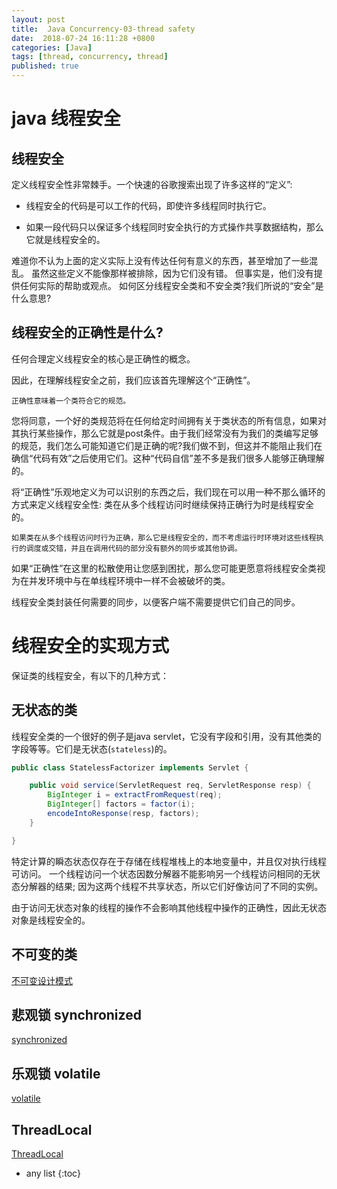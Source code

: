 ```yaml
---
layout: post
title:  Java Concurrency-03-thread safety
date:  2018-07-24 16:11:28 +0800
categories: [Java]
tags: [thread, concurrency, thread]
published: true
---
```


# java 线程安全

## 线程安全

定义线程安全性非常棘手。一个快速的谷歌搜索出现了许多这样的“定义”:

- 线程安全的代码是可以工作的代码，即使许多线程同时执行它。

- 如果一段代码只以保证多个线程同时安全执行的方式操作共享数据结构，那么它就是线程安全的。

难道你不认为上面的定义实际上没有传达任何有意义的东西，甚至增加了一些混乱。
虽然这些定义不能像那样被排除，因为它们没有错。
但事实是，他们没有提供任何实际的帮助或观点。
如何区分线程安全类和不安全类?我们所说的“安全”是什么意思?

## 线程安全的正确性是什么?

任何合理定义线程安全的核心是正确性的概念。

因此，在理解线程安全之前，我们应该首先理解这个“正确性”。

```
正确性意味着一个类符合它的规范。
```

您将同意，一个好的类规范将在任何给定时间拥有关于类状态的所有信息，如果对其执行某些操作，那么它就是post条件。由于我们经常没有为我们的类编写足够的规范，我们怎么可能知道它们是正确的呢?我们做不到，但这并不能阻止我们在确信“代码有效”之后使用它们。这种“代码自信”差不多是我们很多人能够正确理解的。

将“正确性”乐观地定义为可以识别的东西之后，我们现在可以用一种不那么循环的方式来定义线程安全性:
类在从多个线程访问时继续保持正确行为时是线程安全的。

```
如果类在从多个线程访问时行为正确，那么它是线程安全的，而不考虑运行时环境对这些线程执行的调度或交错，并且在调用代码的部分没有额外的同步或其他协调。
```

如果“正确性”在这里的松散使用让您感到困扰，那么您可能更愿意将线程安全类视为在并发环境中与在单线程环境中一样不会被破坏的类。

线程安全类封装任何需要的同步，以便客户端不需要提供它们自己的同步。


# 线程安全的实现方式

保证类的线程安全，有以下的几种方式：

## 无状态的类

线程安全类的一个很好的例子是java servlet，它没有字段和引用，没有其他类的字段等等。它们是无状态(`stateless`)的。

```java
public class StatelessFactorizer implements Servlet {

    public void service(ServletRequest req, ServletResponse resp) {
        BigInteger i = extractFromRequest(req);
        BigInteger[] factors = factor(i);
        encodeIntoResponse(resp, factors);
    }

}
```

特定计算的瞬态状态仅存在于存储在线程堆栈上的本地变量中，并且仅对执行线程可访问。
一个线程访问一个状态因数分解器不能影响另一个线程访问相同的无状态分解器的结果;
因为这两个线程不共享状态，所以它们好像访问了不同的实例。

由于访问无状态对象的线程的操作不会影响其他线程中操作的正确性，因此无状态对象是线程安全的。

## 不可变的类

[不可变设计模式](https://houbb.github.io/2018/10/08/pattern-immutable)

## 悲观锁 synchronized

[synchronized](https://houbb.github.io/2018/07/25/java-concurrency-09-sync)

## 乐观锁 volatile

[volatile](https://houbb.github.io/2018/07/27/jmm-05-volatile)

## ThreadLocal

[ThreadLocal](https://houbb.github.io/2018/10/08/java-threadlocal)

* any list
{:toc}